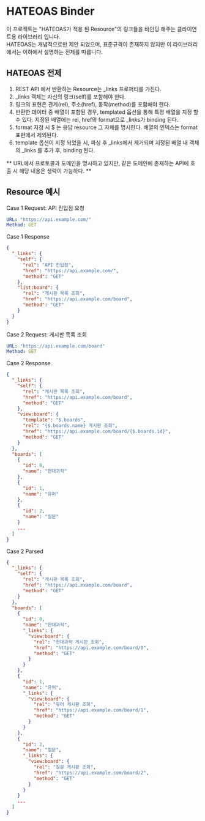 # HATEOAS Binder

이 프로젝트는 "HATEOAS가 적용 된 Resource"의 링크들을 바인딩 해주는 클라이언트용 라이브러리 입니다.  
HATEOAS는 개념적으로만 제안 되었으며, 표준규격이 존재하지 않지만 이 라이브러리에서는 이하에서 설명하는 전제를 따릅니다.

## HATEOAS 전제

1. REST API 에서 반환하는 Resource는 \_links 프로퍼티를 가진다.
1. \_links 객체는 자신의 링크(self)를 포함해야 한다.
1. 링크의 표현은 관계(rel), 주소(href), 동작(method)를 포함해야 한다.
1. 반환한 데이터 중 배열이 포함된 경우, templated 옵션을 통해 특정 배열을 지정 할 수 있다. 지정된 배열에는 rel, href의 format으로 \_links가 binding 된다.
1. format 지정 시 $ 는 응답 resource 그 자체를 명시한다. 배열의 인덱스는 format 표현에서 제외된다.
1. template 옵션이 지정 되었을 시, 파싱 후 \_links에서 제거되며 지정된 배열 내 객체의 \_links 를 추가 후, binding 된다.

** URL에서 프로토콜과 도메인을 명시하고 있지만, 같은 도메인에 존재하는 API에 호출 시 해당 내용은 생략이 가능하다. **

## Resource 예시

Case 1 Request: API 진입점 요청
```yml
URL: "https://api.example.com/"
Method: GET
```
Case 1 Response
```json
{
  "_links": {
    "self": {
      "rel": "API 진입점",
      "href": "https://api.example.com/",
      "method": "GET"
    },
    "list:board": {
      "rel": "게시판 목록 조회",
      "href": "https://api.example.com/board",
      "method": "GET"
    }
  }
}
```

Case 2 Request: 게시판 목록 조회
```yml
URL: "https://api.example.com/board"
Method: GET
```

Case 2 Response
```json
{
  "_links": {
    "self": {
      "rel": "게시판 목록 조회",
      "href": "https://api.example.com/board",
      "method": "GET"
    },
    "view:board": {
      "template": "$.boards",
      "rel": "{$.boards.name} 게시판 조회",
      "href": "https://api.example.com/board/{$.boards.id}",
      "method": "GET"
    }
  },
  "boards": [
    {
      "id": 0,
      "name": "현대과학"
    },
    {
      "id": 1,
      "name": "유머"
    },
    {
      "id": 2,
      "name": "질문"
    }
    ...
  ]
}
```

Case 2 Parsed
```json
{
  "_links": {
    "self": {
      "rel": "게시판 목록 조회",
      "href": "https://api.example.com/board",
      "method": "GET"
    }
  },
  "boards": [
    {
      "id": 0,
      "name": "현대과학",
      "_links": {
        "view:board": {
          "rel": "현대과학 게시판 조회",
          "href": "https://api.example.com/board/0",
          "method": "GET"
        }
      }
    },
    {
      "id": 1,
      "name": "유머",
      "_links": {
        "view:board": {
          "rel": "유머 게시판 조회",
          "href": "https://api.example.com/board/1",
          "method": "GET"
        }
      }
    },
    {
      "id": 2,
      "name": "질문",
      "_links": {
        "view:board": {
          "rel": "질문 게시판 조회",
          "href": "https://api.example.com/board/2",
          "method": "GET"
        }
      }
    }
    ...
  ]
}
```